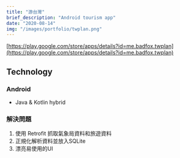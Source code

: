 ```yaml
---
title: "游台灣"
brief_description: "Android tourism app"
date: "2020-08-14"
img: "/images/portfolio/twplan.png"
---
```


[https://play.google.com/store/apps/details?id=me.badfox.twplan](https://play.google.com/store/apps/details?id=me.badfox.twplan)

## Technology

### Android

* Java & Kotlin hybrid

### 解決問題

1. 使用 Retrofit 抓取氣象局資料和旅遊資料
2. 正規化解析資料並放入SQLite
2. 漂亮易使用的UI